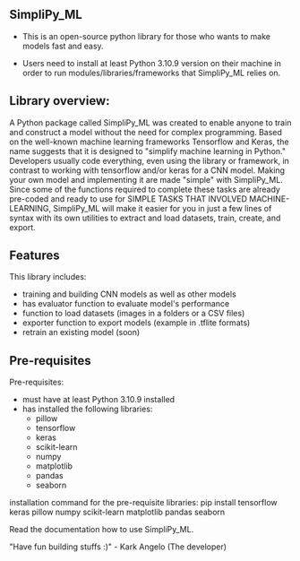 ## SimpliPy_ML

- This is an open-source python library for those who wants to make models fast and easy.

- Users need to install at least Python 3.10.9 version on their machine in order to run modules/libraries/frameworks that
SimpliPy_ML relies on.

## Library overview:

A Python package called SimpliPy_ML was created to enable anyone to train and construct a model without the need for complex programming.  Based on the well-known machine learning frameworks Tensorflow and Keras, the name suggests that it is designed to "simplify machine learning in Python." Developers usually code everything, even using the library or framework, in contrast to working with tensorflow and/or keras for a CNN model.  Making your own model and implementing it are made "simple" with SimpliPy_ML.  Since some of the functions required to complete these tasks are already pre-coded and ready to use for SIMPLE TASKS THAT INVOLVED MACHINE-LEARNING, SimpliPy_ML will make it easier for you in just a few lines of syntax with its own utilities to extract and load datasets, train, create, and export.

## Features
This library includes:
- training and building CNN models as well as other models
- has evaluator function to evaluate model's performance
- function to load datasets (images in a folders or a CSV files)
- exporter function to export models (example in .tflite formats)
- retrain an existing model (soon)

## Pre-requisites
Pre-requisites:
- must have at least Python 3.10.9 installed
- has installed the following libraries:
    - pillow
    - tensorflow
    - keras
    - scikit-learn
    - numpy
    - matplotlib
    - pandas
    - seaborn
 
installation command for the pre-requisite libraries: pip install tensorflow keras pillow numpy scikit-learn matplotlib pandas seaborn

Read the documentation how to use SimpliPy_ML.

"Have fun building stuffs :)" - Kark Angelo (The developer)